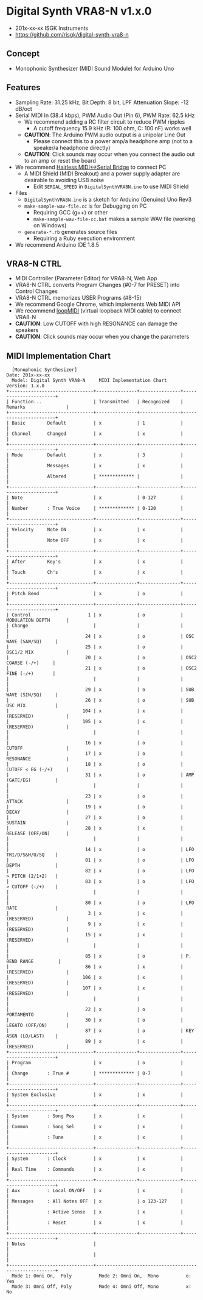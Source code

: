 # Digital Synth VRA8-N v1.x.0

- 201x-xx-xx ISGK Instruments
- <https://github.com/risgk/digital-synth-vra8-n>


## Concept

- Monophonic Synthesizer (MIDI Sound Module) for Arduino Uno


## Features

- Sampling Rate: 31.25 kHz, Bit Depth: 8 bit, LPF Attenuation Slope: -12 dB/oct
- Serial MIDI In (38.4 kbps), PWM Audio Out (Pin 6), PWM Rate: 62.5 kHz
    - We recommend adding a RC filter circuit to reduce PWM ripples
        - A cutoff frequency 15.9 kHz (R: 100 ohm, C: 100 nF) works well
    - **CAUTION**: The Arduino PWM audio output is a unipolar Line Out
        - Please connect this to a power amp/a headphone amp (not to a speaker/a headphone directly)
    - **CAUTION**: Click sounds may occur when you connect the audio out to an amp or reset the board
- We recommend [Hairless MIDI<->Serial Bridge](http://projectgus.github.io/hairless-midiserial/) to connect PC
    - A MIDI Shield (MIDI Breakout) and a power supply adapter are desirable to avoiding USB noise
        - Edit `SERIAL_SPEED` in `DigitalSynthVRA8N.ino` to use MIDI Shield
- Files
    - `DigitalSynthVRA8N.ino` is a sketch for Arduino (Genuino) Uno Rev3
    - `make-sample-wav-file.cc` is for Debugging on PC
        - Requiring GCC (g++) or other
        - `make-sample-wav-file-cc.bat` makes a sample WAV file (working on Windows)
    - `generate-*.rb` generates source files
        - Requiring a Ruby execution environment
- We recommend Arduino IDE 1.8.5


## VRA8-N CTRL

- MIDI Controller (Parameter Editor) for VRA8-N, Web App
- VRA8-N CTRL converts Program Changes (#0-7 for PRESET) into Control Changes
- VRA8-N CTRL memorizes USER Programs (#8-15)
- We recommend Google Chrome, which implements Web MIDI API
- We recommend [loopMIDI](http://www.tobias-erichsen.de/software/loopmidi.html) (virtual loopback MIDI cable) to connect VRA8-N
- **CAUTION**: Low CUTOFF with high RESONANCE can damage the speakers
- **CAUTION**: Click sounds may occur when you change the parameters


## MIDI Implementation Chart

      [Monophonic Synthesizer]                                        Date: 201x-xx-xx       
      Model: Digital Synth VRA8-N     MIDI Implementation Chart       Version: 1.x.0         
    +-------------------------------+---------------+---------------+-----------------------+
    | Function...                   | Transmitted   | Recognized    | Remarks               |
    +-------------------------------+---------------+---------------+-----------------------+
    | Basic        Default          | x             | 1             |                       |
    | Channel      Changed          | x             | x             |                       |
    +-------------------------------+---------------+---------------+-----------------------+
    | Mode         Default          | x             | 3             |                       |
    |              Messages         | x             | x             |                       |
    |              Altered          | ************* |               |                       |
    +-------------------------------+---------------+---------------+-----------------------+
    | Note                          | x             | 0-127         |                       |
    | Number       : True Voice     | ************* | 0-120         |                       |
    +-------------------------------+---------------+---------------+-----------------------+
    | Velocity     Note ON          | x             | x             |                       |
    |              Note OFF         | x             | x             |                       |
    +-------------------------------+---------------+---------------+-----------------------+
    | After        Key's            | x             | x             |                       |
    | Touch        Ch's             | x             | x             |                       |
    +-------------------------------+---------------+---------------+-----------------------+
    | Pitch Bend                    | x             | o             |                       |
    +-------------------------------+---------------+---------------+-----------------------+
    | Control                     1 | x             | o             | MODULATION DEPTH      |
    | Change                        |               |               |                       |
    |                            24 | x             | o             | OSC WAVE (SAW/SQ)     |
    |                            25 | x             | o             | OSC1/2 MIX            |
    |                            20 | x             | o             | OSC2 COARSE (-/+)     |
    |                            21 | x             | o             | OSC2 FINE (-/+)       |
    |                               |               |               |                       |
    |                            29 | x             | o             | SUB WAVE (SIN/SQ)     |
    |                            26 | x             | o             | SUB OSC MIX           |
    |                           104 | x             | x             | (RESERVED)            |
    |                           105 | x             | x             | (RESERVED)            |
    |                               |               |               |                       |
    |                            16 | x             | o             | CUTOFF                |
    |                            17 | x             | o             | RESONANCE             |
    |                            18 | x             | o             | CUTOFF < EG (-/+)     |
    |                            31 | x             | o             | AMP (GATE/EG)         |
    |                               |               |               |                       |
    |                            23 | x             | o             | ATTACK                |
    |                            19 | x             | o             | DECAY                 |
    |                            27 | x             | o             | SUSTAIN               |
    |                            28 | x             | x             | RELEASE (OFF/ON)      |
    |                               |               |               |                       |
    |                            14 | x             | o             | LFO TRI/D/S&H/U/SQ    |
    |                            81 | x             | o             | LFO DEPTH             |
    |                            82 | x             | o             | LFO > PITCH (2/1+2)   |
    |                            83 | x             | o             | LFO > CUTOFF (-/+)    |
    |                               |               |               |                       |
    |                            80 | x             | o             | LFO RATE              |
    |                             3 | x             | x             | (RESERVED)            |
    |                             9 | x             | x             | (RESERVED)            |
    |                            15 | x             | x             | (RESERVED)            |
    |                               |               |               |                       |
    |                            85 | x             | o             | P. BEND RANGE         |
    |                            86 | x             | x             | (RESERVED)            |
    |                           106 | x             | x             | (RESERVED)            |
    |                           107 | x             | x             | (RESERVED)            |
    |                               |               |               |                       |
    |                            22 | x             | o             | PORTAMENTO            |
    |                            30 | x             | o             | LEGATO (OFF/ON)       |
    |                            87 | x             | o             | KEY ASGN (LO/LAST)    |
    |                            89 | x             | x             | (RESERVED)            |
    +-------------------------------+---------------+---------------+-----------------------+
    | Program                       | x             | o             |                       |
    | Change       : True #         | ************* | 0-7           |                       |
    +-------------------------------+---------------+---------------+-----------------------+
    | System Exclusive              | x             | x             |                       |
    +-------------------------------+---------------+---------------+-----------------------+
    | System       : Song Pos       | x             | x             |                       |
    | Common       : Song Sel       | x             | x             |                       |
    |              : Tune           | x             | x             |                       |
    +-------------------------------+---------------+---------------+-----------------------+
    | System       : Clock          | x             | x             |                       |
    | Real Time    : Commands       | x             | x             |                       |
    +-------------------------------+---------------+---------------+-----------------------+
    | Aux          : Local ON/OFF   | x             | x             |                       |
    | Messages     : All Notes OFF  | x             | o 123-127     |                       |
    |              : Active Sense   | x             | x             |                       |
    |              : Reset          | x             | x             |                       |
    +-------------------------------+---------------+---------------+-----------------------+
    | Notes                         |                                                       |
    |                               |                                                       |
    +-------------------------------+-------------------------------------------------------+
      Mode 1: Omni On,  Poly          Mode 2: Omni On,  Mono          o: Yes                 
      Mode 3: Omni Off, Poly          Mode 4: Omni Off, Mono          x: No                  
